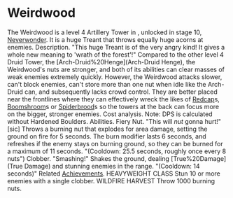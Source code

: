 # Weirdwood

The Weirdwood is a level 4 Artillery Tower in , unlocked in stage 10, [Neverwonder](Neverwonder). It is a huge Treant that throws equally huge acorns at enemies.
Description.
"This huge Treant is of the very angry kind! It gives a whole new meaning to 'wrath of the forest'!"
Compared to the other level 4 Druid Tower, the [Arch-Druid%20Henge](Arch-Druid Henge), the Weirdwood's nuts are stronger, and both of its abilities can clear masses of weak enemies extremely quickly. However, the Weirdwood attacks slower, can't block enemies, can't store more than one nut when idle like the Arch-Druid can, and subsequently lacks crowd control. They are better placed near the frontlines where they can effectively wreck the likes of [Redcap](Redcap)s, [Boomshroom](Boomshroom)s or [Spiderbrood](Spiderbrood)s so the towers at the back can focus more on the bigger, stronger enemies.
Cost analysis.
Note: DPS is calculated without Hardened Boulders.
Abilities.
Fiery Nut.
 "This will *nut* gonna hurt!" [sic] 
Throws a burning nut that explodes for area damage, setting the ground on fire for 5 seconds. The burn modifier lasts 6 seconds, and refreshes if the enemy stays on burning ground, so they can be burned for a maximum of 11 seconds.
"(Cooldown: 25.5 seconds, roughly once every 8 nuts")
Clobber.
 "Smashing!" 
Shakes the ground, dealing [True%20Damage](True Damage) and stunning enemies in the range. "(Cooldown: 14 seconds)"
Related [Achievements](Achievements).
 HEAVYWEIGHT CLASS Stun 10 or more enemies with a single clobber.
 WILDFIRE HARVEST Throw 1000 burning nuts.